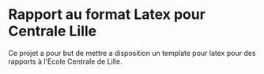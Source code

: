 # Rapport au format Latex pour Centrale Lille
Ce projet a pour but de mettre a disposition un template pour latex pour des rapports à l'Ecole Centrale de Lille.

